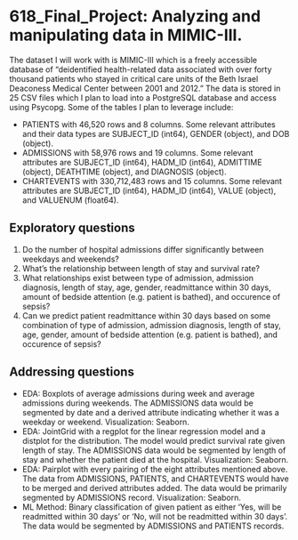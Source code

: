 # 618_Final_Project: Analyzing and manipulating data in MIMIC-III.

The dataset I will work with is MIMIC-III which is a freely accessible database of “deidentified health-related data associated with over forty thousand patients who stayed in critical care units of the Beth Israel Deaconess Medical Center between 2001 and 2012.” The data is stored in 25 CSV files which I plan to load into a PostgreSQL database and access using Psycopg. Some of the tables I plan to leverage include:
- PATIENTS with 46,520 rows and 8 columns. Some relevant attributes and their data types are SUBJECT_ID (int64), GENDER (object), and DOB (object).
- ADMISSIONS with 58,976 rows and 19 columns. Some relevant attributes are SUBJECT_ID (int64), HADM_ID (int64), ADMITTIME (object), DEATHTIME (object), and DIAGNOSIS (object).  
- CHARTEVENTS with 330,712,483 rows and 15 columns. Some relevant attributes are SUBJECT_ID (int64), HADM_ID (int64), VALUE (object), and VALUENUM (float64).
## Exploratory questions
1. Do the number of hospital admissions differ significantly between weekdays and weekends?
2. What’s the relationship between length of stay and survival rate?
3. What relationships exist between type of admission, admission diagnosis, length of stay, age, gender, readmittance within 30 days, amount of bedside attention (e.g. patient is bathed), and occurence of sepsis?
4. Can we predict patient readmittance within 30 days based on some combination of type of admission, admission diagnosis, length of stay, age, gender, amount of bedside attention (e.g. patient is bathed), and occurence of sepsis? 
## Addressing questions
- EDA: Boxplots of average admissions during week and average admissions during weekends. The ADMISSIONS data would be segmented by date and a derived attribute indicating whether it was a weekday or weekend. Visualization: Seaborn. 
- EDA: JointGrid with a regplot for the linear regression model and a distplot for the distribution. The model would predict survival rate given length of stay. The ADMISSIONS data would be segmented by length of stay and whether the patient died at the hospital. Visualization: Seaborn.  
- EDA: Pairplot with every pairing of the eight attributes mentioned above. The data from ADMISSIONS, PATIENTS, and CHARTEVENTS would have to be merged and derived attributes added. The data would be primarily segmented by ADMISSIONS record. Visualization: Seaborn.
- ML Method: Binary classification of given patient as either ‘Yes, will be readmitted within 30 days’ or ‘No, will not be readmitted within 30 days’. The data would be segmented by ADMISSIONS and PATIENTS records.
